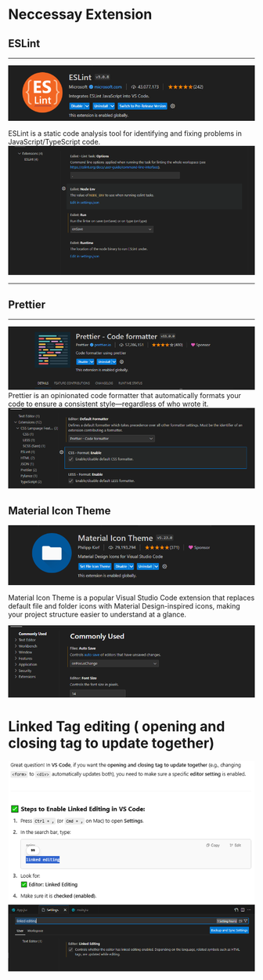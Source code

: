 # Neccessay Extension

## ESLint

---

![Alt text](image-6.png)

ESLint is a static code analysis tool for identifying and fixing problems in JavaScript/TypeScript code.
![Alt text](image-3.png)

---

## Prettier

---

![Alt text](image-5.png)
Prettier is an opinionated code formatter that automatically formats your code to ensure a consistent style—regardless of who wrote it.
![Alt text](image-2.png)

## Material Icon Theme

![Alt text](image-4.png)

Material Icon Theme is a popular Visual Studio Code extension that replaces default file and folder icons with Material Design-inspired icons, making your project structure easier to understand at a glance.

![Alt text](image-1.png)

# Linked Tag editing ( opening and closing tag to update together)

![Alt text](image-50.png)
![Alt text](image-51.png)
